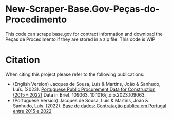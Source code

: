 # New-Scraper-Base.Gov-Peças-do-Procedimento
This code can scrape base.gov for contract information and download the Peças de Procedimento if they are stored in a zip file. This code is WIP

# Citation
When citing this project please refer to the following publications:
- (English Version) Jacques de Sousa, Luís & Martins, João & Sanhudo, Luís. (2023). [Portuguese Public Procurement Data for Construction (2015 – 2022)](https://www.sciencedirect.com/science/article/pii/S2352340923001816?via%3Dihub) Data in Brief. 109063. 10.1016/j.dib.2023.109063. 
- (Portuguese Version) Jacques de Sousa, Luís & Martins, João & Sanhudo, Luís. (2022). [Base de dados: Contratação pública em Portugal entre 2015 e 2022](https://www.researchgate.net/publication/366086362_Base_de_dados_Contratacao_publica_em_Portugal_entre_2015_e_2022)

